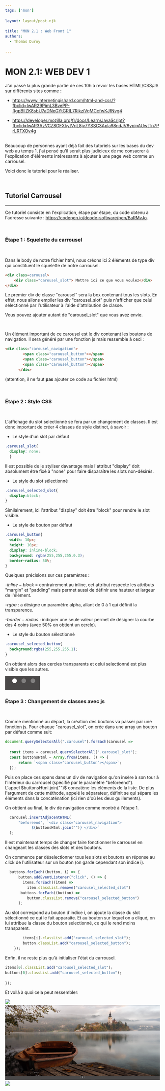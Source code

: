 ```yaml
---
tags: ['mon']

layout: layout/post.njk

title: "MON 2.1 : Web Front 1"
authors:
  - Thomas Duroy
 
---
```


# MON 2.1: WEB DEV 1

J'ai passé la plus grande partie de ces 10h à revoir les bases HTML/CSS/JS sur différents sites comme : 
- https://www.internetingishard.com/html-and-css/?fbclid=IwAR29PimL3BvePP-RgpBlIZK8sbU7aDNeGYtGRIL7RikziVqMCcfwKJfNvg4

- https://developer.mozilla.org/fr/docs/Learn/JavaScript?fbclid=IwAR3AzVCZ8GFXkytVnL8jv7YSSC3Apla98ndJV8ypipAUwtTn7PrLRTXOv4g

<br>
Beaucoup de personnes ayant déjà fait des tutoriels sur les bases du dev web au temps 1, j'ai pensé qu'il serait plus judicieux de me consacrer à l'explication d'éléments intéressants à ajouter à une page web comme un carrousel. 

<br>

Voici donc le tutoriel pour le réaliser. 

<br>


## Tutoriel Carrousel
---

Ce tutoriel consiste en l'explication, étape par étape, du code obtenu à l'adresse suivante : https://codepen.io/dcode-software/pen/BaRMvJo.

<br>

### **Étape 1 : Squelette du carrousel** 
<br>

Dans le body de notre fichier html, nous créons ici 2 éléments de type div qui constituent le squelette de notre carrousel.

```html
<div class=carousel> 
    <div class="carousel_slot"> Mettre ici ce que vous voulez</div>
</div>
```

Le premier div de classe "carousel" sera la box contenant tous les slots. En effet, nous allons empiler les div "carousel_slot" puis n'afficher que celui sélectionné par l'utilisateur à l'aide d'attribution de classe.

Vous pouvez ajouter autant de "carousel_slot" que vous avez envie.

<br>

Un élément important de ce carousel est le div contenant les boutons de navigation. Il sera généré par une fonction js mais ressemble à ceci :

```html
<div class="carousel_navigation">
        <span class="carousel_button"></span>
        <span class="carousel_button"></span>
        <span class="carousel_button"></span>
      </div>
```
(attention, il ne faut **pas** ajouter ce code au fichier html)

<br>


### **Étape 2 : Style CSS**

<br>

L'affichage du slot selectionné se fera par un changement de classes. Il est donc important de créer 4 classes de style distinct, à savoir :
 - Le style d'un slot par défaut  

```css
.carousel_slot{
  display: none;
  }
```
Il est possible de le styliser davantage mais l'attribut "display" doit absolument être fixé à "none" pour faire disparaître les slots non-désirés.

- Le style du slot sélectionné

```css
.carousel_selected_slot{
  display:block;
}
```

Similairement, ici l'attribut "display" doit être "block" pour rendre le slot visible.

- Le style de bouton par défaut

```css
.carousel_button{
  width: 10px;
  height: 10px;
  display: inline-block;
  background: rgba(255,255,255,0.3);
  border-radius: 50%;
}
```
Quelques précisions sur ces paramètres :

-$inline-block$ = contrairement au inline, cet attribut respecte les attributs "margin" et "padding" mais permet aussi de définir une hauteur et largeur de l'élément.

-$rgba$ : a désigne un paramètre alpha, allant de 0 à 1 qui définit la transparence.

-$border-radius$ : indiquer une seule valeur permet de désigner la courbe des 4 coins (avec 50% on obtient un cercle).



- Le style du bouton sélectionné

```css
.carousel_selected_button{
  background:rgba(255,255,255,1);
}
```

On obtient alors des cercles transparents et celui selectionné est plus visible que les autres. 

<img src="carousel_buttons.png">

<br>

### **Étape 3 : Changement de classes avec js**
<br>

Comme mentionné au départ, la création des boutons va passer par une fonction js. Pour chaque "carousel_slot", on crée dans une array un bouton par défaut comme suit:

```js
document.querySelectorAll(".carousel").forEach(carousel =>

  const items = carousel.querySelectorAll(".carousel_slot");
  const buttonsHtml = Array.from(items, () => {
      return `<span class="carousel_button"></span>`;
  });
```
Puis on place ces spans dans un div de navigation qu'on insère à son tour à l'intérieur du carrousel (spécifié par le paramètre "beforeend"). <br>L'appel $buttonsHtml.join("")$ concatène les éléments de la liste. De plus l'argument de cette méthode, appelé le séparateur, définit se qui sépare les éléments dans la concaténation (ici rien d'où les deux guillements). <br>

On obtient au final, le div de navigation comme montré à l'étape 1.

```js
  carousel.insertAdjacentHTML(
      "beforeend", `<div class="carousel_navigation">
			${buttonsHtml.join("")} </div>`
  );
```

Il est maintenant temps de changer faire fonctionner le carrousel en changeant les classes des slots et des boutons. <br>

On commence par déselectionner tous les slots et boutons en réponse au click de l'utilisateur sur un bouton (on garde cependant son indice i).

```js
  buttons.forEach((button, i) => {
      button.addEventListener("click", () => {
        items.forEach((item) =>
          item.classList.remove("carousel_selected_slot")
       buttons.forEach((button) =>
          button.classList.remove("carousel_selected_button")
      );
```
Au slot correspond au bouton d'indice i, on ajoute la classe du slot sélectionné ce qui le fait apparaîte. Et au bouton sur lequel on a cliqué, on lui attribue la classe du bouton selectionné, ce qui le rend moins transparent.

```js
        items[i].classList.add("carousel_selected_slot");
        button.classList.add("carousel_selected_button");
    });
```

Enfin, il ne reste plus qu'à initialiser l'état du carrousel.

```js
items[0].classList.add("carousel_selected_slot");
buttons[0].classList.add("carousel_selected_button");

});
```

Et voilà à quoi cela peut ressembler:

<img src="carousel_1.png">
<img src="carousel_2.png">
<img src="carousel_3.png">
